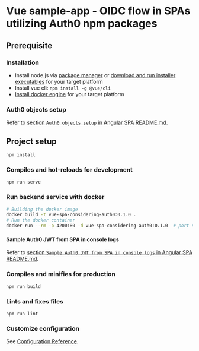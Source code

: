 # Vue sample-app - OIDC flow in SPAs utilizing Auth0 npm packages

## Prerequisite

### Installation

- Install node.js via [package manager](https://nodejs.org/en/download/package-manager) or [download and run installer executables](https://nodejs.org/en) for your target platform
- Install vue cli: `npm install -g @vue/cli`
- [Install docker engine](https://docs.docker.com/engine/install/) for your target platform

### Auth0 objects setup

Refer to [section `Auth0 objects setup` in Angular SPA README.md](../../angular/sample-app/README.md).

## Project setup
```
npm install
```

### Compiles and hot-reloads for development
```
npm run serve
```

### Run backend service with docker

```sh
# Building the docker image
docker build -t vue-spa-considering-auth0:0.1.0 .
# Run the docker container
docker run --rm -p 4200:80 -d vue-spa-considering-auth0:0.1.0  # port needs to match redirect URIs of Auth0 application
```

#### Sample Auth0 JWT from SPA in console logs

Refer to [section `Sample Auth0 JWT from SPA in console logs` in Angular SPA README.md](../../angular/sample-app/README.md).

### Compiles and minifies for production
```
npm run build
```

### Lints and fixes files
```
npm run lint
```

### Customize configuration
See [Configuration Reference](https://cli.vuejs.org/config/).
